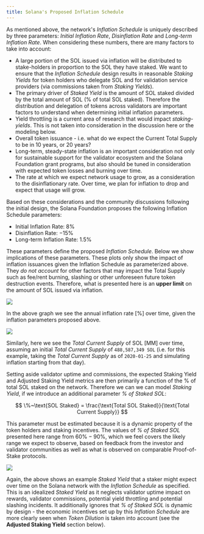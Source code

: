 ```yaml
---
title: Solana's Proposed Inflation Schedule
---
```


As mentioned above, the network's _Inflation Schedule_ is uniquely described by three parameters: _Initial Inflation Rate_, _Disinflation Rate_ and _Long-term Inflation Rate_. When considering these numbers, there are many factors to take into account:

- A large portion of the SOL issued via inflation will be distributed to stake-holders in proportion to the SOL they have staked. We want to ensure that the _Inflation Schedule_ design results in reasonable _Staking Yields_ for token holders who delegate SOL and for validation service providers (via commissions taken from _Staking Yields_).
- The primary driver of _Staked Yield_ is the amount of SOL staked divided by the total amount of SOL (% of total SOL staked). Therefore the distribution and delegation of tokens across validators are important factors to understand when determining initial inflation parameters.
- Yield throttling is a current area of research that would impact _staking-yields_. This is not taken into consideration in the discussion here or the modeling below.
- Overall token issuance - i.e. what do we expect the Current Total Supply to be in 10 years, or 20 years?
- Long-term, steady-state inflation is an important consideration not only for sustainable support for the validator ecosystem and the Solana Foundation grant programs, but also should be tuned in consideration with expected token losses and burning over time.
- The rate at which we expect network usage to grow, as a consideration to the disinflationary rate. Over time, we plan for inflation to drop and expect that usage will grow.

Based on these considerations and the community discussions following the initial design, the Solana Foundation proposes the following Inflation Schedule parameters:

- Initial Inflation Rate: $8\%$
- Disinflation Rate: $-15\%$
- Long-term Inflation Rate: $1.5\%$

These parameters define the proposed _Inflation Schedule_. Below we show implications of these parameters. These plots only show the impact of inflation issuances given the Inflation Schedule as parameterized above. They _do not account_ for other factors that may impact the Total Supply such as fee/rent burning, slashing or other unforeseen future token destruction events. Therefore, what is presented here is an **upper limit** on the amount of SOL issued via inflation.

![](/img/p_inflation_schedule.png)

In the above graph we see the annual inflation rate [$\%$] over time, given the inflation parameters proposed above.

![](/img/p_total_supply.png)

Similarly, here we see the _Total Current Supply_ of SOL [MM] over time, assuming an initial _Total Current Supply_ of `488,587,349 SOL` (i.e. for this example, taking the _Total Current Supply_ as of `2020-01-25` and simulating inflation starting from that day).

Setting aside validator uptime and commissions, the expected Staking Yield and Adjusted Staking Yield metrics are then primarily a function of the % of total SOL staked on the network. Therefore we can we can model _Staking Yield_, if we introduce an additional parameter _% of Staked SOL_:

$$
\%~\text{SOL Staked} = \frac{\text{Total SOL Staked}}{\text{Total Current Supply}}
$$

This parameter must be estimated because it is a dynamic property of the token holders and staking incentives. The values of _% of Staked SOL_ presented here range from $60\% - 90\%$, which we feel covers the likely range we expect to observe, based on feedback from the investor and validator communities as well as what is observed on comparable Proof-of-Stake protocols.

![](/img/p_ex_staked_yields.png)

Again, the above shows an example _Staked Yield_ that a staker might expect over time on the Solana network with the _Inflation Schedule_ as specified. This is an idealized _Staked Yield_ as it neglects validator uptime impact on rewards, validator commissions, potential yield throttling and potential slashing incidents. It additionally ignores that _% of Staked SOL_ is dynamic by design - the economic incentives set up by this _Inflation Schedule_ are more clearly seen when _Token Dilution_ is taken into account (see the **Adjusted Staking Yield** section below).
